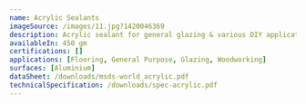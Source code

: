 ```yaml
---
name: Acrylic Sealants
imageSource: /images/11.jpg?1420046369
description: Acrylic sealant for general glazing & various DIY applications.
availableIn: 450 gm
certifications: []
applications: [Flooring, General Purpose, Glazing, Woodworking]
surfaces: [Aluminium]
dataSheet: /downloads/msds-world_acrylic.pdf
technicalSpecification: /downloads/spec-acrylic.pdf
---
```


